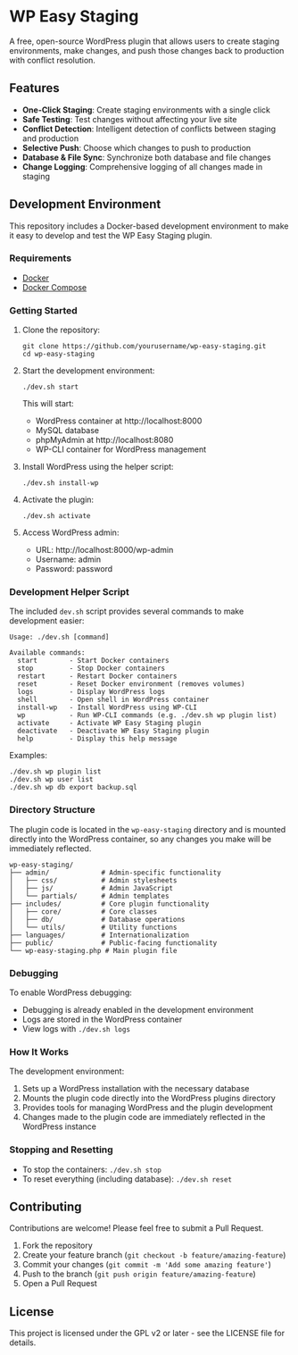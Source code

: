 # WP Easy Staging

A free, open-source WordPress plugin that allows users to create staging environments, make changes, and push those changes back to production with conflict resolution.

## Features

- **One-Click Staging**: Create staging environments with a single click
- **Safe Testing**: Test changes without affecting your live site
- **Conflict Detection**: Intelligent detection of conflicts between staging and production
- **Selective Push**: Choose which changes to push to production
- **Database & File Sync**: Synchronize both database and file changes
- **Change Logging**: Comprehensive logging of all changes made in staging

## Development Environment

This repository includes a Docker-based development environment to make it easy to develop and test the WP Easy Staging plugin.

### Requirements

- [Docker](https://www.docker.com/products/docker-desktop/)
- [Docker Compose](https://docs.docker.com/compose/install/)

### Getting Started

1. Clone the repository:
   ```
   git clone https://github.com/yourusername/wp-easy-staging.git
   cd wp-easy-staging
   ```

2. Start the development environment:
   ```
   ./dev.sh start
   ```

   This will start:
   - WordPress container at http://localhost:8000
   - MySQL database
   - phpMyAdmin at http://localhost:8080
   - WP-CLI container for WordPress management

3. Install WordPress using the helper script:
   ```
   ./dev.sh install-wp
   ```

4. Activate the plugin:
   ```
   ./dev.sh activate
   ```

5. Access WordPress admin:
   - URL: http://localhost:8000/wp-admin
   - Username: admin
   - Password: password

### Development Helper Script

The included `dev.sh` script provides several commands to make development easier:

```
Usage: ./dev.sh [command]

Available commands:
  start        - Start Docker containers
  stop         - Stop Docker containers
  restart      - Restart Docker containers
  reset        - Reset Docker environment (removes volumes)
  logs         - Display WordPress logs
  shell        - Open shell in WordPress container
  install-wp   - Install WordPress using WP-CLI
  wp           - Run WP-CLI commands (e.g. ./dev.sh wp plugin list)
  activate     - Activate WP Easy Staging plugin
  deactivate   - Deactivate WP Easy Staging plugin
  help         - Display this help message
```

Examples:
```
./dev.sh wp plugin list
./dev.sh wp user list
./dev.sh wp db export backup.sql
```

### Directory Structure

The plugin code is located in the `wp-easy-staging` directory and is mounted directly into the WordPress container, so any changes you make will be immediately reflected.

```
wp-easy-staging/
├── admin/             # Admin-specific functionality
│   ├── css/           # Admin stylesheets
│   ├── js/            # Admin JavaScript
│   └── partials/      # Admin templates
├── includes/          # Core plugin functionality
│   ├── core/          # Core classes
│   ├── db/            # Database operations
│   └── utils/         # Utility functions
├── languages/         # Internationalization
├── public/            # Public-facing functionality
└── wp-easy-staging.php # Main plugin file
```

### Debugging

To enable WordPress debugging:

- Debugging is already enabled in the development environment
- Logs are stored in the WordPress container
- View logs with `./dev.sh logs`

### How It Works

The development environment:

1. Sets up a WordPress installation with the necessary database
2. Mounts the plugin code directly into the WordPress plugins directory
3. Provides tools for managing WordPress and the plugin development
4. Changes made to the plugin code are immediately reflected in the WordPress instance

### Stopping and Resetting

- To stop the containers: `./dev.sh stop`
- To reset everything (including database): `./dev.sh reset`

## Contributing

Contributions are welcome! Please feel free to submit a Pull Request.

1. Fork the repository
2. Create your feature branch (`git checkout -b feature/amazing-feature`)
3. Commit your changes (`git commit -m 'Add some amazing feature'`)
4. Push to the branch (`git push origin feature/amazing-feature`)
5. Open a Pull Request

## License

This project is licensed under the GPL v2 or later - see the LICENSE file for details. 